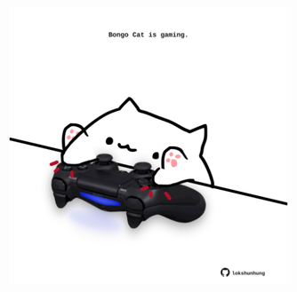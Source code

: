 <!-- built at 30/03/2024, 13:00:41 UTC -->
<p align="center">
  <img width="500" height="500" src="./ReadmeImage.svg">
</p>
